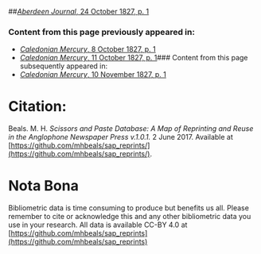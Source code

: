 ##[*Aberdeen Journal*, 24 October 1827, p. 1](https://mhbeals.github.io/sap_html/Aberdeen-Journal/Aberdeen-Journal-24-October-1827-p-1)

### Content from this page previously appeared in:
+ [*Caledonian Mercury*, 8 October 1827, p. 1](https://mhbeals.github.io/sap_html/Caledonian-Mercury/Caledonian-Mercury-8-October-1827-p-1)
+ [*Caledonian Mercury*, 11 October 1827, p. 1](https://mhbeals.github.io/sap_html/Caledonian-Mercury/Caledonian-Mercury-11-October-1827-p-1)### Content from this page subsequently appeared in:
+ [*Caledonian Mercury*, 10 November 1827, p. 1](https://mhbeals.github.io/sap_html/Caledonian-Mercury/Caledonian-Mercury-10-November-1827-p-1)
                    
# Citation: 

Beals. M. H. *Scissors and Paste Database: A Map of Reprinting and Reuse in the Anglophone Newspaper Press v.1.0.1.* 2 June 2017. Available at [https://github.com/mhbeals/sap_reprints/](https://github.com/mhbeals/sap_reprints/). 
                    
# Nota Bona

Bibliometric data is time consuming to produce but benefits us all. Please remember to cite or acknowledge this and any other bibliometric data you use in your research. All data is available CC-BY 4.0 at [https://github.com/mhbeals/sap_reprints](https://github.com/mhbeals/sap_reprints)